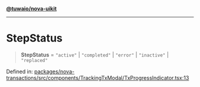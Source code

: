 [**@tuwaio/nova-uikit**](../../../README.md)

***

# StepStatus

> **StepStatus** = `"active"` \| `"completed"` \| `"error"` \| `"inactive"` \| `"replaced"`

Defined in: [packages/nova-transactions/src/components/TrackingTxModal/TxProgressIndicator.tsx:13](https://github.com/TuwaIO/nova-uikit/blob/c42b60dded49bd6a07eb5a3854c09ac76349f6d8/packages/nova-transactions/src/components/TrackingTxModal/TxProgressIndicator.tsx#L13)
